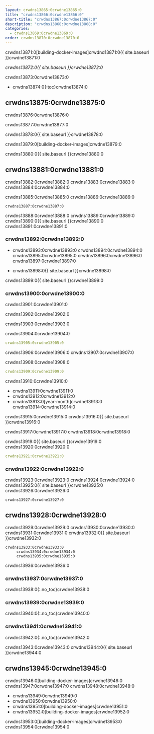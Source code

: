 ```yaml
---
layout: crwdns13865:0crwdne13865:0
title: "crwdns13866:0crwdne13866:0"
short-title: "crwdns13867:0crwdne13867:0"
description: "crwdns13868:0crwdne13868:0"
categories:
  - crwdns13869:0crwdne13869:0
order: crwdns13870:0crwdne13870:0
---
```

crwdns13871:0[building-docker-images]crwdnd13871:0{{ site.baseurl }}crwdne13871:0

*crwdns13872:0{{ site.baseurl }}crwdne13872:0*

crwdns13873:0crwdne13873:0

- crwdns13874:0{:toc}crwdne13874:0

## crwdns13875:0crwdne13875:0

crwdns13876:0crwdne13876:0

crwdns13877:0crwdne13877:0

crwdns13878:0{{ site.baseurl }}crwdne13878:0

crwdns13879:0[building-docker-images]crwdne13879:0

crwdns13880:0{{ site.baseurl }}crwdne13880:0

## crwdns13881:0crwdne13881:0

crwdns13882:0crwdne13882:0 crwdns13883:0crwdne13883:0 crwdns13884:0crwdne13884:0

crwdns13885:0crwdne13885:0 crwdns13886:0crwdne13886:0

    crwdns13887:0crwdne13887:0
    

crwdns13888:0crwdne13888:0 crwdns13889:0crwdne13889:0 crwdns13890:0{{ site.baseurl }}crwdne13890:0 crwdns13891:0crwdne13891:0

### crwdns13892:0crwdne13892:0

- crwdns13893:0crwdne13893:0 crwdns13894:0crwdne13894:0 crwdns13895:0crwdne13895:0 crwdns13896:0crwdne13896:0 crwdns13897:0crwdne13897:0

- crwdns13898:0{{ site.baseurl }}crwdne13898:0

crwdns13899:0{{ site.baseurl }}crwdne13899:0

### crwdns13900:0crwdne13900:0

crwdns13901:0crwdne13901:0

crwdns13902:0crwdne13902:0

crwdns13903:0crwdne13903:0

crwdns13904:0crwdne13904:0

```yaml
crwdns13905:0crwdne13905:0
```

crwdns13906:0crwdne13906:0 crwdns13907:0crwdne13907:0

crwdns13908:0crwdne13908:0

```yaml
crwdns13909:0crwdne13909:0
```

crwdns13910:0crwdne13910:0

- crwdns13911:0crwdne13911:0
- crwdns13912:0crwdne13912:0
- crwdns13913:0[year-month]crwdne13913:0 crwdns13914:0crwdne13914:0

crwdns13915:0crwdne13915:0 crwdns13916:0{{ site.baseurl }}crwdne13916:0

crwdns13917:0crwdne13917:0 crwdns13918:0crwdne13918:0

crwdns13919:0{{ site.baseurl }}crwdne13919:0 crwdns13920:0crwdne13920:0

```yaml
crwdns13921:0crwdne13921:0
```

### crwdns13922:0crwdne13922:0

crwdns13923:0crwdne13923:0 crwdns13924:0crwdne13924:0 crwdns13925:0{{ site.baseurl }}crwdne13925:0 crwdns13926:0crwdne13926:0

    crwdns13927:0crwdne13927:0
    

## crwdns13928:0crwdne13928:0

crwdns13929:0crwdne13929:0 crwdns13930:0crwdne13930:0 crwdns13931:0crwdne13931:0 crwdns13932:0{{ site.baseurl }}crwdne13932:0

    crwdns13933:0crwdne13933:0
         crwdns13934:0crwdne13934:0 
         crwdns13935:0crwdne13935:0
    

crwdns13936:0crwdne13936:0

### crwdns13937:0crwdne13937:0

crwdns13938:0{:.no_toc}crwdne13938:0

### crwdns13939:0crwdne13939:0

crwdns13940:0{:.no_toc}crwdne13940:0

### crwdns13941:0crwdne13941:0

crwdns13942:0{:.no_toc}crwdne13942:0

crwdns13943:0crwdne13943:0 crwdns13944:0{{ site.baseurl }}crwdne13944:0

## crwdns13945:0crwdne13945:0

crwdns13946:0[building-docker-images]crwdne13946:0 crwdns13947:0crwdne13947:0 crwdns13948:0crwdne13948:0

- crwdns13949:0crwdne13949:0
- crwdns13950:0crwdne13950:0
- crwdns13951:0[building-docker-images]crwdne13951:0
- crwdns13952:0[building-docker-images]crwdne13952:0

crwdns13953:0[building-docker-images]crwdne13953:0 crwdns13954:0crwdne13954:0